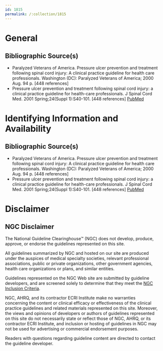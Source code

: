```yaml
---
id: 1815
permalink: /:collection/1815
---
```


# General

## Bibliographic Source(s)

- Paralyzed Veterans of America. Pressure ulcer prevention and treatment following spinal cord injury: A clinical practice guideline for health care professionals. Washington (DC): Paralyzed Veterans of America; 2000 Aug. 94 p. [448 references]
- Pressure ulcer prevention and treatment following spinal cord injury: a clinical practice guideline for health-care professionals. J Spinal Cord Med. 2001 Spring;24(Suppl 1):S40-101. [448 references] [ PubMed ](http://www.ncbi.nlm.nih.gov/entrez/query.fcgi?cmd=Retrieve&db=pubmed&dopt=Abstract&list_uids=11958176)

# Identifying Information and Availability

## Bibliographic Source(s)

- Paralyzed Veterans of America. Pressure ulcer prevention and treatment following spinal cord injury: A clinical practice guideline for health care professionals. Washington (DC): Paralyzed Veterans of America; 2000 Aug. 94 p. [448 references]
- Pressure ulcer prevention and treatment following spinal cord injury: a clinical practice guideline for health-care professionals. J Spinal Cord Med. 2001 Spring;24(Suppl 1):S40-101. [448 references] [ PubMed ](http://www.ncbi.nlm.nih.gov/entrez/query.fcgi?cmd=Retrieve&db=pubmed&dopt=Abstract&list_uids=11958176)

# Disclaimer

## NGC Disclaimer

The National Guideline Clearinghouse™ (NGC) does not develop, produce, approve, or endorse the guidelines represented on this site.

All guidelines summarized by NGC and hosted on our site are produced under the auspices of medical specialty societies, relevant professional associations, public or private organizations, other government agencies, health care organizations or plans, and similar entities.

Guidelines represented on the NGC Web site are submitted by guideline developers, and are screened solely to determine that they meet the [NGC Inclusion Criteria](/help-and-about/summaries/inclusion-criteria).

NGC, AHRQ, and its contractor ECRI Institute make no warranties concerning the content or clinical efficacy or effectiveness of the clinical practice guidelines and related materials represented on this site. Moreover, the views and opinions of developers or authors of guidelines represented on this site do not necessarily state or reflect those of NGC, AHRQ, or its contractor ECRI Institute, and inclusion or hosting of guidelines in NGC may not be used for advertising or commercial endorsement purposes.

Readers with questions regarding guideline content are directed to contact the guideline developer.

